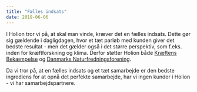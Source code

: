 ```yaml
---
title: "Fælles indsats"
date: 2019-06-06
---
```



I Holion tror vi på, at skal man vinde, kræver det en fælles indsats. Dette gør sig gældende i dagligdagen, hvor et tæt parløb med kunden giver det bedste resultat - men det gælder også i det større perspektiv, som f.eks. inden for kræftforskning og klima. Derfor støtter Holion både [Kræftens Bekæmpelse](https://www.cancer.dk/) og [Danmarks Naturfredningsforening](https://www.dn.dk/).

Da vi tror på, at en fælles indsats og et tæt samarbejde er den bedste ingrediens for at opnå det perfekte samarbejde, har vi ingen kunder i Holion - vi har samarbejdspartnere.
